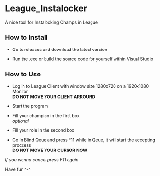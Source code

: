 # League_Instalocker  
  
A nice tool for Instalocking Champs in League  
  
## How to Install

* Go to releases and download the latest version
  
* Run the .exe or build the source code for yourself within Visual Studio

## How to Use  
  
* Log in to League Client with window size 1280x720 on a 1920x1080 Monitor  
**DO NOT MOVE YOUR CLIENT ARROUND**  
  
* Start the program  
* Fill your champion in the first box  
*optional*  
* Fill your role in the second box  

* Go in Blind Qeue and press F11 while in Qeue, it will start the accepting proccess  
**DO NOT MOVE YOUR CURSOR NOW**  
  
*If you wanna cancel press F11 again*  
  
Have fun ^-^  
